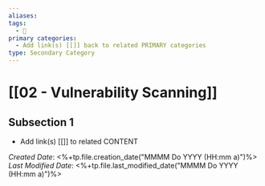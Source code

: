 ```yaml
---
aliases: 
tags:
  - 🥈
primary categories:
  - Add link(s) [[]] back to related PRIMARY categories
type: Secondary Category
---
```

# [[02 - Vulnerability Scanning]]

## Subsection 1
* Add link(s) [[]] to related CONTENT

*Created Date*: <%+tp.file.creation_date("MMMM Do YYYY (HH:mm a)")%>
*Last Modified Date*: <%+tp.file.last_modified_date("MMMM Do YYYY (HH:mm a)")%>

